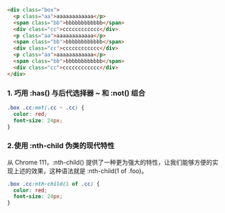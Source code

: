 ```html
<div class="box">
  <p class="aa">aaaaaaaaaaaa</p>
  <span class="bb">bbbbbbbbbbbb</span>
  <div class="cc">cccccccccccc</div>
  <p class="aa">aaaaaaaaaaaa</p>
  <span class="bb">bbbbbbbbbbbb</span>
  <div class="cc">cccccccccccc</div>
  <p class="aa">aaaaaaaaaaaa</p>
  <span class="bb">bbbbbbbbbbbb</span>
  <div class="cc">cccccccccccc</div>
</div>
```

### 1. 巧用 :has() 与后代选择器 ~ 和 :not() 组合

```css
.box .cc:not(.cc ~ .cc) {
  color: red;
  font-size: 24px;
}
```

### 2.使用 :nth-child 伪类的现代特性

从 Chrome 111，:nth-child() 提供了一种更为强大的特性，让我们能够方便的实现上述的效果，这种语法就是 :nth-child(1 of .foo)。

```css
.box .cc:nth-child(1 of .cc) {
  color: red;
  font-size: 24px;
}
```
